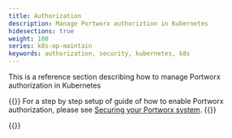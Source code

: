 ```yaml
---
title: Authorization
description: Manage Portworx authoriztion in Kubernetes
hidesections: true
weight: 100
series: k8s-op-maintain
keywords: authorization, security, kubernetes, k8s
---
```


This is a reference section describing how to manage Portworx authorization in
Kubernetes

{{<info>}}
For a step by step setup of guide of how to enable Portworx authorization, please see
[Securing your Portworx system](/cloud-references/security/).
{{</info>}}

{{<homelist series="k8s-op-maintain-auth">}}
